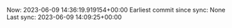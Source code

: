 Now: 2023-06-09 14:36:19.919154+00:00 Earliest commit since sync: None Last sync: 2023-06-09 14:09:25+00:00
